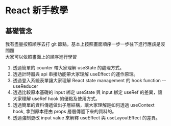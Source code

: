 # React 新手教學
## 基礎管念  
我有盡量按照順序去打 git 節點，基本上按照畫面順序一步一步往下進行應該是沒問題  
大家可以依照畫面上的順序進行學習  

1. 透過簡單的 counter 帶大家理解 useState 的處理方式。
2. 透過計時器與 api 串接功能帶大家理解 useEffect 的運作原理。
3. 透過登入系統表單讓大家理解 React state management 的 hook function --useReducer
4. 透過比較原本基礎的 input 綁定 useState 與 input 綁定 useRef 的差異，讓大家理解 useRef hook 的優點及使用方式。
5. 透過簡單的資料傳遞做出子層結構，讓大家理解是如何透過 useContext hook, 拿到原本應由 props 層層傳遞下來的資料的。
6. 透過強制更改 input value 來解釋 useEffect 與 useLayoutEffect 的差異。
